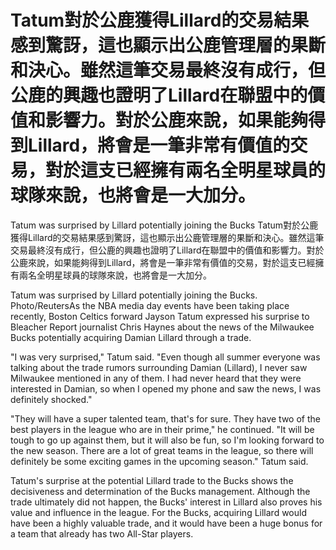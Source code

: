 #  Tatum對於公鹿獲得Lillard的交易結果感到驚訝，這也顯示出公鹿管理層的果斷和決心。雖然這筆交易最終沒有成行，但公鹿的興趣也證明了Lillard在聯盟中的價值和影響力。對於公鹿來說，如果能夠得到Lillard，將會是一筆非常有價值的交易，對於這支已經擁有兩名全明星球員的球隊來說，也將會是一大加分。

Tatum was surprised by Lillard potentially joining the Bucks 
  Tatum對於公鹿獲得Lillard的交易結果感到驚訝，這也顯示出公鹿管理層的果斷和決心。雖然這筆交易最終沒有成行，但公鹿的興趣也證明了Lillard在聯盟中的價值和影響力。對於公鹿來說，如果能夠得到Lillard，將會是一筆非常有價值的交易，對於這支已經擁有兩名全明星球員的球隊來說，也將會是一大加分。

Tatum was surprised by Lillard potentially joining the Bucks. Photo/ReutersAs the NBA media day events have been taking place recently, Boston Celtics forward Jayson Tatum expressed his surprise to Bleacher Report journalist Chris Haynes about the news of the Milwaukee Bucks potentially acquiring Damian Lillard through a trade.

"I was very surprised," Tatum said. "Even though all summer everyone was talking about the trade rumors surrounding Damian (Lillard), I never saw Milwaukee mentioned in any of them. I had never heard that they were interested in Damian, so when I opened my phone and saw the news, I was definitely shocked."

"They will have a super talented team, that's for sure. They have two of the best players in the league who are in their prime," he continued. "It will be tough to go up against them, but it will also be fun, so I'm looking forward to the new season. There are a lot of great teams in the league, so there will definitely be some exciting games in the upcoming season." Tatum said.

Tatum's surprise at the potential Lillard trade to the Bucks shows the decisiveness and determination of the Bucks management. Although the trade ultimately did not happen, the Bucks' interest in Lillard also proves his value and influence in the league. For the Bucks, acquiring Lillard would have been a highly valuable trade, and it would have been a huge bonus for a team that already has two All-Star players.

 
